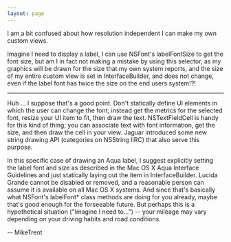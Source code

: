 ```yaml
---
layout: page
---
```


I am a bit confused about how resolution independent I can make my own custom views.

Imagine I need to display a label, I can use NSFont's labelFontSize to get the font size, but am I in fact not making a mistake by using this selector, as my graphics will be drawn for the size that my own system reports, and the size of my entire custom view is set in InterfaceBuilder, and does not change, even if the label font has twice the size on the end users system!?!

----

Huh ... I suppose that's a good point. Don't statically define UI elements in which the user can change the font; instead get the metrics for the selected font, resize your UI item to fit, then draw the text. NSTextFieldCell is handy for this kind of thing; you can associate text with font information, get the size, and then draw the cell in your view. Jaguar introduced some new string drawing API (categories on NSString IIRC) that also serve this purpose.

In this specific case of drawing an Aqua label, I suggest explicitly setting the label font and size as described in the Mac OS X Aqua Interface Guidelines and just statically laying out the item in InterfaceBuilder. Lucida Grande cannot be disabled or removed, and a reasonable person can assume it is available on all Mac OS X systems. And since that's basically what NSFont's labelFont* class methods are doing for you already, maybe that's good enough for the forseeable future. But perhaps this is a hypothetical situation ("Imagine I need to...") -- your mileage may vary depending on your driving habits and road conditions.

-- MikeTrent
